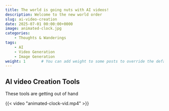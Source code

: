 ```yaml
---
title: The world is going nuts with AI videos!
description: Welcome to the new world order
slug: ai-video-creation
date: 2025-07-01 00:00:00+0000
image: animated-clock.jpg
categories:
    - Thoughts & Wanderings
tags:
    - AI
    - Video Generation
    - Image Generation
weight: 1       # You can add weight to some posts to override the default sorting (date descending)
---
```


## AI video Creation Tools

These tools are getting out of hand

{{< video "animated-clock-vid.mp4" >}}
